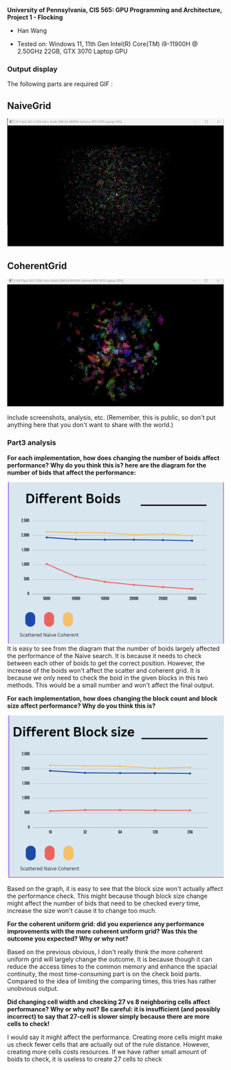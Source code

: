 **University of Pennsylvania, CIS 565: GPU Programming and Architecture,
Project 1 - Flocking**

* Han Wang

* Tested on: Windows 11, 11th Gen Intel(R) Core(TM) i9-11900H @ 2.50GHz  22GB, GTX 3070 Laptop GPU

### Output display
The following parts are required GIF :

## NaiveGrid
![Unlock FPS](images/hw2.gif)

## CoherentGrid
![Unlock FPS](images/hw.gif)

Include screenshots, analysis, etc. (Remember, this is public, so don't put
anything here that you don't want to share with the world.)

### Part3 analysis

**For each implementation, how does changing the number of boids affect performance? Why do you think this is?
here are the diagram for the number of bids that affect the performance:**

![Unlock FPS](images/hw2.png)
It is easy to see from the diagram that the number of boids largely affected the performance of the Naive search. It is because it needs to check between each other of boids to get the correct position.
However, the increase of the boids won't affect the scatter and coherent grid. It is because we only need to check the boid in the given blocks in this two methods. This would be a small number and won't affect the final output.


**For each implementation, how does changing the block count and block size affect performance? Why do you think this is?**

![Unlock FPS](images/hw3.png)

Based on the graph, it is easy to see that the block size won't actually affect the performance check. This might because though block size change might affect the number of bids that need to be checked every time,  increase the size won't cause it to change too much. 

**For the coherent uniform grid: did you experience any performance improvements with the more coherent uniform grid? Was this the outcome you expected? Why or why not?**

Based on the previous obvious, I don't really think the more coherent uniform grid will largely change the outcome. It is because though it can reduce the access times to the common memory and enhance the spacial continuity, the most time-consuming part is on the check boid parts. Compared to the idea of limiting the comparing times, this tries has rather unobvious output. 


**Did changing cell width and checking 27 vs 8 neighboring cells affect performance? Why or why not? Be careful: it is insufficient (and possibly incorrect) to say that 27-cell is slower simply because there are more cells to check!**

I would say it might affect the performance. Creating more cells might make us check fewer cells that are actually out of the rule distance. However, creating more cells costs resources. If we have rather small amount of boids to check, it is useless to create 27 cells to check 





